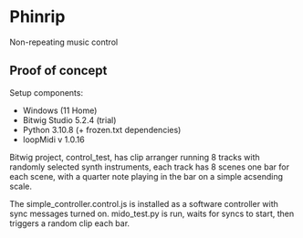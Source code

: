 # Phinrip

Non-repeating music control

## Proof of concept

Setup components:

* Windows (11 Home)
* Bitwig Studio 5.2.4 (trial)
* Python 3.10.8 (+ frozen.txt dependencies)
* loopMidi v 1.0.16

Bitwig project, control_test, has clip arranger running 8 tracks with
randomly selected synth instruments, each track has 8 scenes one bar
for each scene, with a quarter note playing in the bar on a simple
acsending scale.

The simple_controller.control.js is installed as a software controller
with sync messages turned on. mido_test.py is run, waits for syncs to
start, then triggers a random clip each bar.
